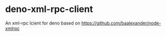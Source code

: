 # deno-xml-rpc-client
An xml-rpc lcient for deno based on https://github.com/baalexander/node-xmlrpc
